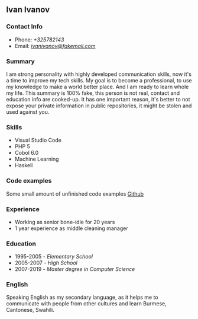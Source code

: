 ## **Ivan Ivanov**

### Contact Info

* Phone: *+325782143*
* Email: *ivanivanov@fakemail.com*

### Summary
I am strong personality with highly developed communication skills, now it's a time to improve my tech skills. My goal is to become a professional, to use my knowledge to make a world better place. And I am ready to learn whole my life. This summary is 100% fake, this person is not real, contact and education info are cooked-up. It has one important reason, it's better to not expose your private information in public repositories, it might be stolen and used against you.

### Skills
* Visual Studio Code
* PHP 5
* Cobol 6.0
* Machine Learning
* Haskell

### Code examples
Some small amount of unfinished code examples [Github](https://github.com/anplug)

### Experience
* Working as senior bone-idle for 20 years
* 1 year experience as middle cleaning manager

### Education
* 1995-2005 - *Elementary School*
* 2005-2007 - *High School*
* 2007-2019 - *Master degree in Computer Science*

### English
Speaking English as my secondary language, as it helps me to communicate with people from other cultures and learn Burmese, Cantonese, Swahili.
